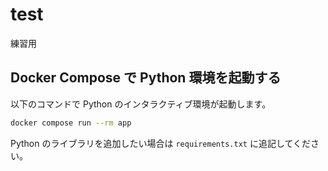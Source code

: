 # test
練習用

## Docker Compose で Python 環境を起動する

以下のコマンドで Python のインタラクティブ環境が起動します。

```bash
docker compose run --rm app
```

Python のライブラリを追加したい場合は `requirements.txt` に追記してください。
